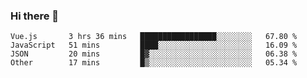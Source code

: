 ### Hi there 👋

<!--START_SECTION:waka-->

```text
Vue.js       3 hrs 36 mins   █████████████████░░░░░░░░   67.80 %
JavaScript   51 mins         ████░░░░░░░░░░░░░░░░░░░░░   16.09 %
JSON         20 mins         █▓░░░░░░░░░░░░░░░░░░░░░░░   06.38 %
Other        17 mins         █▒░░░░░░░░░░░░░░░░░░░░░░░   05.34 %
```

<!--END_SECTION:waka-->

<!--
**Jonas-VanHaeken/Jonas-VanHaeken** is a ✨ _special_ ✨ repository because its `README.md` (this file) appears on your GitHub profile.

Here are some ideas to get you started:

- 🔭 I’m currently working on ...
- 🌱 I’m currently learning ...
- 👯 I’m looking to collaborate on ...
- 🤔 I’m looking for help with ...
- 💬 Ask me about ...
- 📫 How to reach me: ...
- 😄 Pronouns: ...
- ⚡ Fun fact: ...
-->
